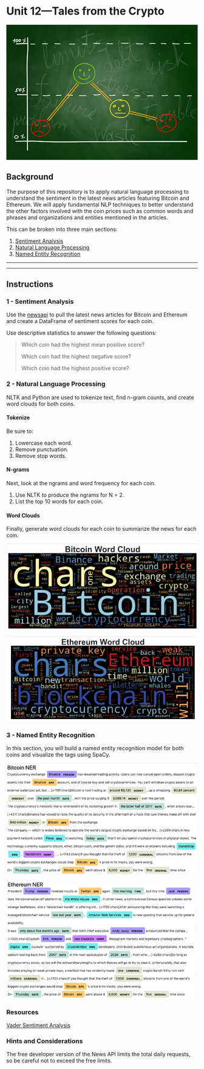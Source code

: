 # Unit 12—Tales from the Crypto

![Stock Sentiment](Images/sentimental.jpeg)

## Background

The purpose of this repository is to apply natural language processing to understand the sentiment in the latest news articles featuring Bitcoin and Ethereum. We will apply fundamental NLP techniques to better understand the other factors involved with the coin prices such as common words and phrases and organizations and entities mentioned in the articles.

This can be broken into three main sections:

1. [Sentiment Analysis](#1---Sentiment-Analysis)
2. [Natural Language Processing](#2---Natural-Language-Processing)
3. [Named Entity Recognition](#3---Named-Entity-Recognition)

---


---

## Instructions

### 1 - Sentiment Analysis

Use the [newsapi](https://newsapi.org/) to pull the latest news articles for Bitcoin and Ethereum and create a DataFrame of sentiment scores for each coin.

Use descriptive statistics to answer the following questions:

> Which coin had the highest mean positive score?
>
> Which coin had the highest negative score?
>
> Which coin had the highest positive score?



### 2 - Natural Language Processing

NLTK and Python are used to tokenize text, find n-gram counts, and create word clouds for both coins. 

#### Tokenize

Be sure to:

1. Lowercase each word.
2. Remove punctuation.
3. Remove stop words.

#### N-grams

Next, look at the ngrams and word frequency for each coin.

1. Use NLTK to produce the ngrams for N = 2.
2. List the top 10 words for each coin.

#### Word Clouds

Finally, generate word clouds for each coin to summarize the news for each coin.

![btc-word-cloud.png](Images/btc-word-cloud.png)

![eth-word-cloud.png](Images/eth-word-cloud.png)


### 3 - Named Entity Recognition

In this section, you will build a named entity recognition model for both coins and visualize the tags using SpaCy.

![btc-ner.png](Images/btc-ner.png)

![eth-ner.png](Images/eth-ner.png)



### Resources

[Vader Sentiment Analysis](http://www.nltk.org/howto/sentiment.html)


### Hints and Considerations

The free developer version of the News API limits the total daily requests, so be careful not to exceed the free limits.



